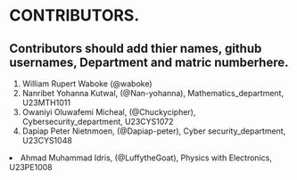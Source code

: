 # CONTRIBUTORS.
## Contributors should add thier names, github usernames, Department and matric numberhere.
<ol>
<li>William Rupert Waboke (@waboke)
<li>Nanribet Yohanna Kutwal, (@Nan-yohanna), Mathematics_department, U23MTH1011</li>
<li>Owaniyi Oluwafemi Micheal, (@Chuckycipher), Cybersecurity_department, U23CYS1072</li>
  <li>Dapiap Peter Nietnmoen, (@Dapiap-peter), Cyber security_department, U23CYS1048</li>
</ol>
<li>Ahmad Muhammad Idris, (@LuffytheGoat), Physics with Electronics, U23PE1008</li>
